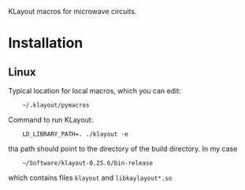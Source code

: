 KLayout macros for microwave circuits.

# Installation

## Linux
Typical location for local macros, which you can edit:
```
    ~/.klayout/pymacros
```

Command to run KLayout:
```
    LD_LIBRARY_PATH=. ./klayout -e
```
tha path should point to the directory of the build directory. In my case 
```
    ~/Software/klayout-0.25.6/bin-release
```
which contains files `klayout` and `libkaylayout*.so`


